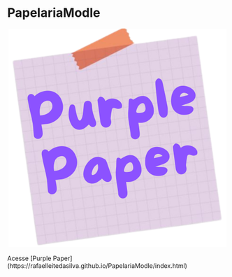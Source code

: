 # PapelariaModle
<p align="center">
 <img src="https://raw.githubusercontent.com/rafaelleitedasilva/PapelariaModle/main/Imagens/Favicons/Purple%20Paper.png">
</p>
Acesse [Purple Paper](https://rafaelleitedasilva.github.io/PapelariaModle/index.html)
